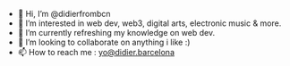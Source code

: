 - 👋 Hi, I’m @didierfrombcn
- 👀 I’m interested in web dev, web3, digital arts, electronic music & more.
- 🌱 I’m currently refreshing my knowledge on web dev.
- 💞️ I’m looking to collaborate on anything i like :)
- 📫 How to reach me : yo@didier.barcelona

<!---
didierfrombcn/didierfrombcn is a ✨ special ✨ repository because its `README.md` (this file) appears on your GitHub profile.
You can click the Preview link to take a look at your changes.
--->
